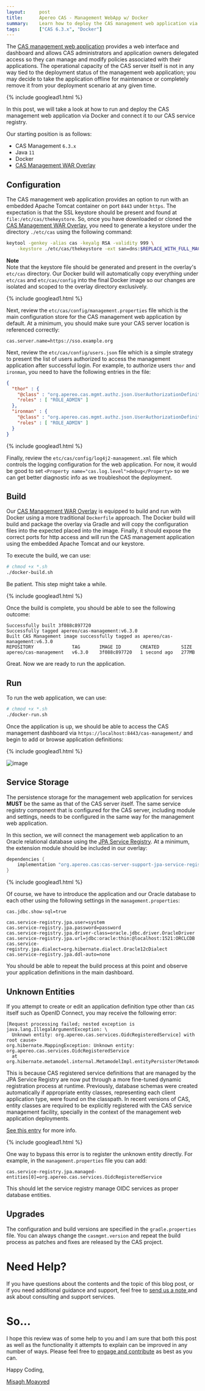 ```yaml
---
layout:     post
title:      Apereo CAS - Management WebApp w/ Docker
summary:    Learn how to deploy the CAS management web application via Docker to provide an administrative overview of registered applications with CAS, and take advantage of dashboards and other monitoring tools.
tags:       ["CAS 6.3.x", "Docker"]
---
```


The [CAS management web application](https://apereo.github.io/cas/6.3.x/services/Installing-ServicesMgmt-Webapp.html) provides a web interface and dashboard and allows CAS administrators and application owners delegated access so they can manage and modify policies associated with their applications. The operational capacity of the CAS server itself is not in any way tied to the deployment status of the management web application; you may decide to take the application offline for maintenance or completely remove it from your deployment scenario at any given time.

{% include googlead1.html %}

In this post, we will take a look at how to run and deploy the CAS management web application via Docker and connect it to our CAS service registry.

Our starting position is as follows:

- CAS Management `6.3.x`
- Java `11`
- Docker
- [CAS Management WAR Overlay][overlay]

## Configuration

The CAS management web application provides an option to run with an embedded Apache Tomcat container on port `8443` under `https`. The expectation is that the SSL keystore should be present and found at `file:/etc/cas/thekeystore`. So, once you have downloaded or cloned the [CAS Management WAR Overlay][overlay], you need to generate a keystore under the directory `./etc/cas` using the following command:

```bash
keytool -genkey -alias cas -keyalg RSA -validity 999 \
    -keystore ./etc/cas/thekeystore -ext san=dns:$REPLACE_WITH_FULL_MACHINE_NAME
```

<div class="alert alert-info">
  <strong>Note</strong><br/>Note that the keystore file should be generated and present in the overlay's <code>etc/cas</code> directory. 
  Our Docker build will automatically copy everything under <code>etc/cas</code> and <code>etc/cas/config</code> into the final Docker image so our changes are isolated and scoped to the overlay directory exclusively.
</div>

{% include googlead1.html %}

Next, review the `etc/cas/config/management.properties` file which is the main configuration store for the CAS management web application by default. At a minimum, you should make sure your CAS server location is referenced correctly:

```properties
cas.server.name=https://sso.example.org
```

Next, review the `etc/cas/config/users.json` file which is a simple strategy to present the list of users authorized to access the management application after successful login. For example, to authorize users `thor` and `ironman`, you need to have the following entries in the file:

```json
{
  "thor" : {
    "@class" : "org.apereo.cas.mgmt.authz.json.UserAuthorizationDefinition",
    "roles" : [ "ROLE_ADMIN" ]
  },
  "ironman" : {
    "@class" : "org.apereo.cas.mgmt.authz.json.UserAuthorizationDefinition",
    "roles" : [ "ROLE_ADMIN" ]
  }
}
```

{% include googlead1.html %}

Finally, review the `etc/cas/config/log4j2-management.xml` file which controls the logging configuration for the web application. For now, it would be good to set `<Property name="cas.log.level">debug</Property>` so we can get better diagnostic info as we troubleshoot the deployment.

## Build

Our [CAS Management WAR Overlay][overlay] is equipped to build and run with Docker using a more traditional `Dockerfile` approach. The Docker build will build and package the overlay via Gradle and will copy the configuration files into the expected placed into the image. Finally, it should expose the correct ports for http access and will run the CAS management application using the embedded Apache Tomcat and our keystore.

To execute the build, we can use:

```bash
# chmod +x *.sh
./docker-build.sh
```

Be patient. This step might take a while.

{% include googlead1.html %}

Once the build is complete, you should be able to see the following outcome:

```
Successfully built 3f088c897720
Successfully tagged apereo/cas-management:v6.3.0
Built CAS Management image successfully tagged as apereo/cas-management:v6.3.0
REPOSITORY              TAG       IMAGE ID       CREATED        SIZE
apereo/cas-management   v6.3.0    3f088c897720   1 second ago   277MB
```

Great. Now we are ready to run the application.

## Run

To run the web application, we can use:

```bash
# chmod +x *.sh
./docker-run.sh
```

Once the application is up, we should be able to access the CAS management dashboard via `https://localhost:8443/cas-management/` and begin to add or browse application definitions:

{% include googlead1.html %}

![image](https://user-images.githubusercontent.com/1205228/106856405-a2c6c400-66d3-11eb-9c21-f340ebb2f45d.png)

## Service Storage

The persistence storage for the management web application for services **MUST** be the same as that of the CAS server itself. The same service registry component that is configured for the CAS server, including module and settings, needs to be configured in the same way for the management web application. 

In this section, we will connect the management web application to an Oracle relational database using the [JPA Service Registry](https://apereo.github.io/cas/6.3.x/services/JPA-Service-Management.html). At a minimum, the extension module should be included in our overlay:

```groovy
dependencies {
    implementation "org.apereo.cas:cas-server-support-jpa-service-registry:${project.'cas.version'}"
}
```

{% include googlead1.html %}

Of course, we have to introduce the application and our Oracle database to each other using the following settings in the `management.properties`:

```properties
cas.jdbc.show-sql=true

cas.service-registry.jpa.user=system
cas.service-registry.jpa.password=password
cas.service-registry.jpa.driver-class=oracle.jdbc.driver.OracleDriver
cas.service-registry.jpa.url=jdbc:oracle:thin:@localhost:1521:ORCLCDB
cas.service-registry.jpa.dialect=org.hibernate.dialect.Oracle12cDialect
cas.service-registry.jpa.ddl-auto=none
```

You should be able to repeat the build process at this point and observe your application definitions in the main dashboard.

## Unknown Entities

If you attempt to create or edit an application definition type other than `CAS` itself such as OpenID Connect, you may receive the following error:

```
[Request processing failed; nested exception is java.lang.IllegalArgumentException: \
  Unknown entity: org.apereo.cas.services.OidcRegisteredService] with root cause>
org.hibernate.MappingException: Unknown entity: org.apereo.cas.services.OidcRegisteredService
  at org.hibernate.metamodel.internal.MetamodelImpl.entityPersister(MetamodelImpl.java:704)
```

This is because CAS registered service definitions that are managed by the JPA Service Registry are now put through a more fine-tuned dynamic registration process at runtime. Previously, database schemas were created automatically if appropriate entity classes, representing each client application type, were found on the classpath. In recent versions of CAS, entity classes are required to be explicitly registered with the CAS service management facility, specially in the context of the management web application deployments.

[See this entry](https://apereo.github.io/cas/6.3.x/release_notes/RC2.html#dynamic-jpa-service-management) for more info.

{% include googlead1.html %}

One way to bypass this error is to register the unknown entity directly. For example, in the `management.properties` file you can add:

```
cas.service-registry.jpa.managed-entities[0]=org.apereo.cas.services.OidcRegisteredService
```

This should let the service registry manage OIDC services as proper database entities.

## Upgrades

The configuration and build versions are specified in the `gradle.properties` file. You can always change the `casmgmt.version` and repeat the build process as patches and fixes are released by the CAS project.


# Need Help?

If you have questions about the contents and the topic of this blog post, or if you need additional guidance and support, feel free to [send us a note ](/#contact-section-header) and ask about consulting and support services.

# So...

I hope this review was of some help to you and I am sure that both this post as well as the functionality it attempts to explain can be improved in any number of ways. Please feel free to [engage and contribute][contribguide] as best as you can.

Happy Coding,

[Misagh Moayyed](https://fawnoos.com)

[contribguide]: https://apereo.github.io/cas/developer/Contributor-Guidelines.html
[overlay]: https://github.com/apereo/cas-management-overlay
